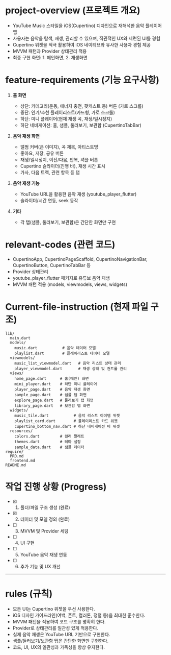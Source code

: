 # project-overview (프로젝트 개요)

- YouTube Music 스타일을 iOS(Cupertino) 디자인으로 재해석한 음악 플레이어 앱
- 사용자는 음악을 탐색, 재생, 관리할 수 있으며, 직관적인 UX와 세련된 UI를 경험
- Cupertino 위젯을 적극 활용하여 iOS 네이티브와 유사한 사용자 경험 제공
- MVVM 패턴과 Provider 상태관리 적용
- 최종 구현 화면: 1. 메인화면, 2. 재생화면

# feature-requirements (기능 요구사항)

1. **홈 화면**
   - 상단: 카테고리(운동, 에너지 충전, 팟캐스트 등) 버튼 (가로 스크롤)
   - 중단: 인기/추천 플레이리스트(카드형, 가로 스크롤)
   - 하단: 미니 플레이어(현재 재생 곡, 재생/일시정지)
   - 하단 네비게이션: 홈, 샘플, 둘러보기, 보관함 (CupertinoTabBar)

2. **음악 재생 화면**
   - 앨범 커버(큰 이미지), 곡 제목, 아티스트명
   - 좋아요, 저장, 공유 버튼
   - 재생/일시정지, 이전/다음, 반복, 셔플 버튼
   - Cupertino 슬라이더(진행 바), 재생 시간 표시
   - 가사, 다음 트랙, 관련 항목 등 탭

3. **음악 재생 기능**
   - YouTube URL을 활용한 음악 재생 (youtube_player_flutter)
   - 슬라이더/시간 연동, seek 동작

4. **기타**
   - 각 탭(샘플, 둘러보기, 보관함)은 간단한 화면만 구현

# relevant-codes (관련 코드)

- CupertinoApp, CupertinoPageScaffold, CupertinoNavigationBar, CupertinoButton, CupertinoTabBar 등
- Provider 상태관리
- youtube_player_flutter 패키지로 유튜브 음악 재생
- MVVM 패턴 적용 (models, viewmodels, views, widgets)

# Current-file-instruction (현재 파일 구조)

```
lib/
  main.dart
  models/
    music.dart           # 음악 데이터 모델
    playlist.dart        # 플레이리스트 데이터 모델
  viewmodels/
    music_list_viewmodel.dart   # 음악 리스트 상태 관리
    player_viewmodel.dart       # 재생 상태 및 컨트롤 관리
  views/
    home_page.dart      # 홈(메인) 화면
    mini_player.dart    # 하단 미니 플레이어
    player_page.dart    # 음악 재생 화면
    sample_page.dart    # 샘플 탭 화면
    explore_page.dart   # 둘러보기 탭 화면
    library_page.dart   # 보관함 탭 화면
  widgets/
    music_tile.dart           # 음악 리스트 아이템 위젯
    playlist_card.dart        # 플레이리스트 카드 위젯
    cupertino_bottom_nav.dart # 하단 네비게이션 바 위젯
  resources/
    colors.dart         # 컬러 팔레트
    themes.dart         # 테마 설정
    sample_data.dart    # 샘플 데이터
require/
  PRD.md
  frontend.md
README.md
```

# 작업 진행 상황 (Progress)

- [x] 1. 폴더/파일 구조 생성 (완료)
- [x] 2. 데이터 및 모델 정의 (완료)
- [ ] 3. MVVM 및 Provider 세팅
- [ ] 4. UI 구현
- [ ] 5. YouTube 음악 재생 연동
- [ ] 6. 추가 기능 및 UX 개선

---

# rules (규칙)

- 모든 UI는 Cupertino 위젯을 우선 사용한다.
- iOS 디자인 가이드라인(여백, 폰트, 컬러톤, 정렬 등)을 최대한 준수한다.
- MVVM 패턴을 적용하여 코드 구조를 명확히 한다.
- Provider로 상태관리를 일관성 있게 적용한다.
- 실제 음악 재생은 YouTube URL 기반으로 구현한다.
- 샘플/둘러보기/보관함 탭은 간단한 화면만 구현한다.
- 코드, UI, UX의 일관성과 가독성을 항상 유지한다. 